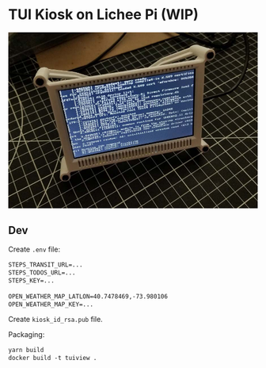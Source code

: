 # TUI Kiosk on Lichee Pi (WIP)

![LCD screen in a custom enclosure showing Lichee Pi Nano boot messages](lichee-kiosk-20230311.jpg)

## Dev

Create `.env` file:

```
STEPS_TRANSIT_URL=...
STEPS_TODOS_URL=...
STEPS_KEY=...

OPEN_WEATHER_MAP_LATLON=40.7478469,-73.980106
OPEN_WEATHER_MAP_KEY=...
```

Create `kiosk_id_rsa.pub` file.

Packaging:

```
yarn build
docker build -t tuiview .
```
